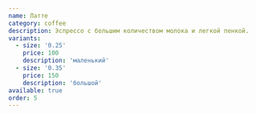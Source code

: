 ```yaml
---
name: Латте
category: coffee
description: Эспрессо с большим количеством молока и легкой пенкой.
variants:
  - size: '0.25'
    price: 100
    description: 'маленький'
  - size: '0.35'
    price: 150
    description: 'большой'
available: true
order: 5
---
```

